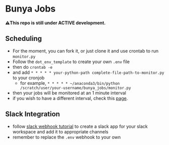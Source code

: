 # Bunya Jobs

**⚠️This repo is still under ACTIVE development.**

## Scheduling

- For the moment, you can fork it, or just clone it and use crontab to run `monitor.py`
- Follow the `dot_env_template` to create your own `.env` file
- then do `crontab -e`
- and add `* * * * * your-python-path complete-file-path-to-monitor.py` to your cronjob
  - for example, `* * * * * ~/anaconda3/bin/python /scratch/user/your-username/bunya_jobs/monitor.py`
- then your jobs will be monitored at an 1 minute interval
- if you wish to have a different interval, check this [page](https://www.atatus.com/tools/cron).

## Slack Integration

- follow [slack webhook tutorial](https://api.slack.com/messaging/webhooks) to create a slack app for your slack workspace and add it to appropriate channels
- remember to replace the `.env` webhook to your own
